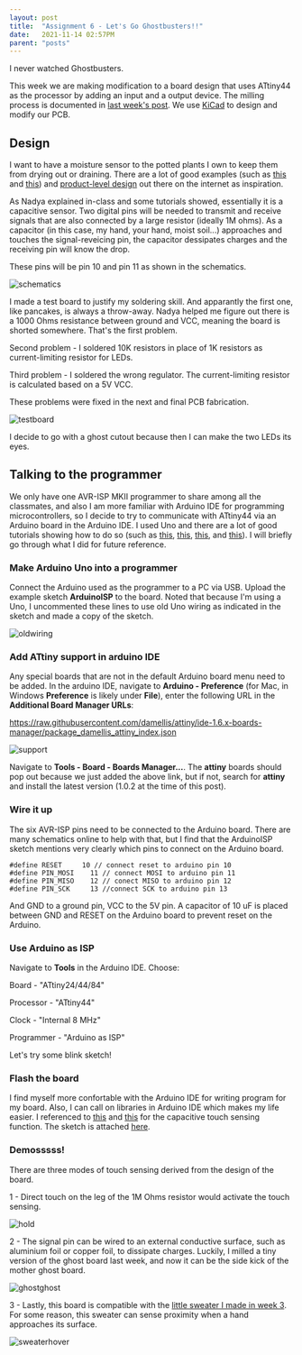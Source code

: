 ```yaml
---
layout: post
title:  "Assignment 6 - Let's Go Ghostbusters!!"
date:   2021-11-14 02:57PM
parent: "posts"
---
```


I never watched Ghostbusters.

This week we are making modification to a board design that uses ATtiny44 as the processor by adding an input and a output device. The milling process is documented in [last week's post](https://danlil666.github.io/2021/11/03/assignment-5-dig-deeper.html). We use [KiCad](https://www.kicad.org/) to design and modify our PCB.

## Design

I want to have a moisture sensor to the potted plants I own to keep them from drying out or draining. There are a lot of good examples (such as [this](https://fabacademy.org/2019/labs/lamachinerie/students/benjamin-lemay/assignments/week11/) and [this](http://fab.cba.mit.edu/classes/863.13/people/Pauline.Varley/week9/index.html)) and [product-level design](https://github.com/Miceuz/PlantWateringAlarm) out there on the internet as inspiration.

As Nadya explained in-class and some tutorials showed, essentially it is a capacitive sensor. Two digital pins will be needed to transmit and receive signals that are also connected by a large resistor (ideally 1M ohms). As a capacitor (in this case, my hand, your hand, moist soil...) approaches and touches the signal-reveicing pin, the capacitor dessipates charges and the receiving pin will know the drop. 

These pins will be pin 10 and pin 11 as shown in the schematics.

![schematics](../../../../../files/project6/schematics.jpg)

I made a test board to justify my soldering skill. And apparantly the first one, like pancakes, is always a throw-away. Nadya helped me figure out there is a 1000 Ohms resistance between ground and VCC, meaning the board is shorted somewhere. That's the first problem.

Second problem - I soldered 10K resistors in place of 1K resistors as current-limiting resistor for LEDs.

Third problem - I soldered the wrong regulator. The current-limiting resistor is calculated based on a 5V VCC.

These problems were fixed in the next and final PCB fabrication.

![testboard](../../../../../files/project6/testboard.jpg)

I decide to go with a ghost cutout because then I can make the two LEDs its eyes.

## Talking to the programmer

We only have one AVR-ISP MKII programmer to share among all the classmates, and also I am more familiar with Arduino IDE for programming microcontrollers, so I decide to try to communicate with ATtiny44 via an Arduino board in the Arduino IDE. I used Uno and there are a lot of good tutorials showing how to do so (such as [this](http://highlowtech.org/?p=1695), [this](https://www.instructables.com/Program-an-ATtiny44458485-with-Arduino/), [this](https://www.delftstack.com/howto/arduino/arduino-icsp/), and [this](https://42bots.com/tutorials/programming-attiny84-attiny44-with-arduino-uno/)). I will briefly go through what I did for future reference.

### Make Arduino Uno into a programmer

Connect the Arduino used as the programmer to a PC via USB. Upload the example sketch **ArduinoISP** to the board. Noted that because I'm using a Uno, I uncommented these lines to use old Uno wiring as indicated in the sketch and made a copy of the sketch. 

![oldwiring](../../../../../files/project6/oldwiring.jpg)

### Add ATtiny support in arduino IDE

Any special boards that are not in the default Arduino board menu need to be added. In the arduino IDE, navigate to **Arduino - Preference** (for Mac, in Windows **Preference** is likely under **File**), enter the following URL in the **Additional Board Manager URLs**:

https://raw.githubusercontent.com/damellis/attiny/ide-1.6.x-boards-manager/package_damellis_attiny_index.json

![support](../../../../../files/project6/attiny_support.jpg)

Navigate to **Tools - Board - Boards Manager...**. The **attiny** boards should pop out because we just added the above link, but if not, search for **attiny** and install the latest version (1.0.2 at the time of this post).

### Wire it up

The six AVR-ISP pins need to be connected to the Arduino board. There are many schematics online to help with that, but I find that the ArduinoISP sketch mentions very clearly which pins to connect on the Arduino board.

```
#define RESET     10 // connect reset to arduino pin 10
#define PIN_MOSI	11 // connect MOSI to arduino pin 11
#define PIN_MISO	12 // conect MISO to arduino pin 12
#define PIN_SCK		13 //connect SCK to arduino pin 13
```

And GND to a ground pin, VCC to the 5V pin. A capacitor of 10 uF is placed between GND and RESET on the Arduino board to prevent reset on the Arduino.

### Use Arduino as ISP

Navigate to **Tools** in the Arduino IDE. Choose:

Board - "ATtiny24/44/84"

Processor - "ATtiny44"

Clock - "Internal 8 MHz"

Programmer - "Arduino as ISP"

Let's try some blink sketch!

### Flash the board

I find myself more confortable with the Arduino IDE for writing program for my board. Also, I can call on libraries in Arduino IDE which makes my life easier. I referenced to [this](https://hester.mtholyoke.edu/idesign/SensorTouch.html) and [this](https://fab.cba.mit.edu/classes/863.13/people/Pauline.Varley/week9/) for the capacitive touch sensing function. The sketch is attached [here](../../../../../files/project6/blink.ino).

### Demosssss!

There are three modes of touch sensing derived from the design of the board.

1 - Direct touch on the leg of the 1M Ohms resistor would activate the touch sensing.

![hold](../../../../../files/project6/hold.gif)

2 - The signal pin can be wired to an external conductive surface, such as aluminium foil or copper foil, to dissipate charges. Luckily, I milled a tiny version of the ghost board last week, and now it can be the side kick of the mother ghost board.

![ghostghost](../../../../../files/project6/ghostghost.gif)

3 - Lastly, this board is compatible with the [little sweater I made in week 3](https://danlil666.github.io/2021/10/14/assignment-2-3-body-problem.html). For some reason, this sweater can sense proximity when a hand approaches its surface.

![sweaterhover](../../../../../files/project6/sweaterhover.gif)